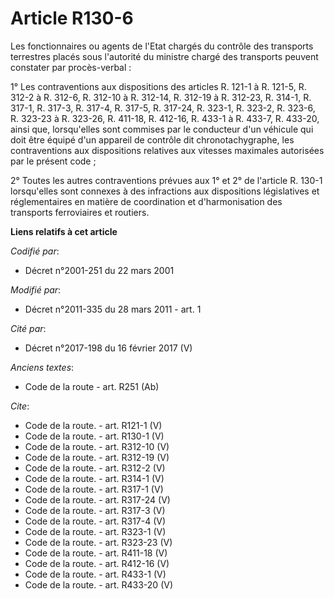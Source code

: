 # Article R130-6

Les fonctionnaires ou agents de l'Etat chargés du contrôle des transports terrestres placés sous l'autorité du ministre
chargé des transports peuvent constater par procès-verbal : 

1° Les contraventions aux dispositions des articles R. 121-1 à R. 121-5, R. 312-2 à R. 312-6, R. 312-10 à R. 312-14, R.
312-19 à R. 312-23, R. 314-1, R. 317-1, R. 317-3, R. 317-4, R. 317-5, R. 317-24, R. 323-1, R. 323-2, R. 323-6, R. 323-23 à R.
323-26, R. 411-18, R. 412-16, R. 433-1 à R. 433-7, R. 433-20, ainsi que, lorsqu'elles sont commises par le conducteur d'un
véhicule qui doit être équipé d'un appareil de contrôle dit chronotachygraphe, les contraventions aux dispositions relatives
aux vitesses maximales autorisées par le présent code ; 

2° Toutes les autres contraventions prévues aux 1° et 2° de l'article R. 130-1 lorsqu'elles sont connexes à des infractions
aux dispositions législatives et réglementaires en matière de coordination et d'harmonisation des transports ferroviaires et
routiers.

**Liens relatifs à cet article**

_Codifié par_:

  - Décret n°2001-251 du 22 mars 2001

_Modifié par_:

  - Décret n°2011-335 du 28 mars 2011 - art. 1

_Cité par_:

  - Décret n°2017-198 du 16 février 2017 (V)

_Anciens textes_:

  - Code de la route - art. R251 (Ab)

_Cite_:

  - Code de la route. - art. R121-1 (V)
  - Code de la route. - art. R130-1 (V)
  - Code de la route. - art. R312-10 (V)
  - Code de la route. - art. R312-19 (V)
  - Code de la route. - art. R312-2 (V)
  - Code de la route. - art. R314-1 (V)
  - Code de la route. - art. R317-1 (V)
  - Code de la route. - art. R317-24 (V)
  - Code de la route. - art. R317-3 (V)
  - Code de la route. - art. R317-4 (V)
  - Code de la route. - art. R323-1 (V)
  - Code de la route. - art. R323-23 (V)
  - Code de la route. - art. R411-18 (V)
  - Code de la route. - art. R412-16 (V)
  - Code de la route. - art. R433-1 (V)
  - Code de la route. - art. R433-20 (V)
